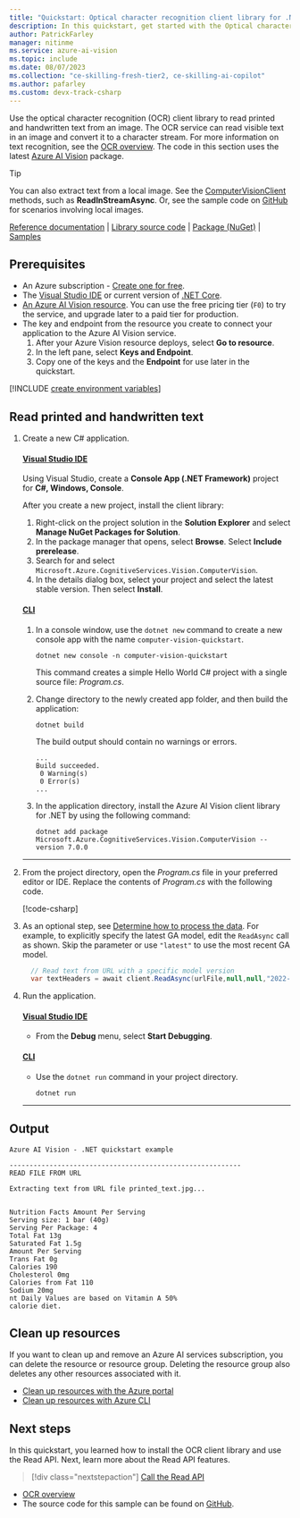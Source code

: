 ```yaml
---
title: "Quickstart: Optical character recognition client library for .NET"
description: In this quickstart, get started with the Optical character recognition client library for .NET.
author: PatrickFarley
manager: nitinme
ms.service: azure-ai-vision
ms.topic: include
ms.date: 08/07/2023
ms.collection: "ce-skilling-fresh-tier2, ce-skilling-ai-copilot"
ms.author: pafarley
ms.custom: devx-track-csharp
---
```

 
<a name="HOLTop"></a>

Use the optical character recognition (OCR) client library to read printed and handwritten text from an image. The OCR service can read visible text in an image and convert it to a character stream. For more information on text recognition, see the [OCR overview](../../overview-ocr.md). The code in this section uses the latest [Azure AI Vision](https://www.nuget.org/packages/Microsoft.Azure.CognitiveServices.Vision.ComputerVision/) package.

> [!TIP]
> You can also extract text from a local image. See the [ComputerVisionClient](/dotnet/api/microsoft.azure.cognitiveservices.vision.computervision.computervisionclient) methods, such as **ReadInStreamAsync**. Or, see the sample code on [GitHub](https://github.com/Azure-Samples/cognitive-services-quickstart-code/blob/master/dotnet/ComputerVision/ComputerVisionQuickstart.cs#162) for scenarios involving local images.

[Reference documentation](/dotnet/api/overview/azure/computer-vision) | [Library source code](https://github.com/Azure/azure-sdk-for-net/tree/master/sdk/cognitiveservices/Vision.ComputerVision) | [Package (NuGet)](https://www.nuget.org/packages/Microsoft.Azure.CognitiveServices.Vision.ComputerVision/) | [Samples](/samples/browse/?products=azure&terms=computer-vision)

## Prerequisites

- An Azure subscription - [Create one for free](https://azure.microsoft.com/free/cognitive-services/).
- The [Visual Studio IDE](https://visualstudio.microsoft.com/vs/) or current version of [.NET Core](https://dotnet.microsoft.com/download/dotnet-core).
- <a href="https://portal.azure.com/#create/Microsoft.CognitiveServicesComputerVision" title="create a Vision resource" target="_blank">An Azure AI Vision resource</a>. You can use the free pricing tier (`F0`) to try the service, and upgrade later to a paid tier for production.
- The key and endpoint from the resource you create to connect your application to the Azure AI Vision service.
  1. After your Azure Vision resource deploys, select **Go to resource**.
  1. In the left pane, select **Keys and Endpoint**.
  1. Copy one of the keys and the **Endpoint** for use later in the quickstart.

[!INCLUDE [create environment variables](../environment-variables.md)]

## Read printed and handwritten text

1. Create a new C# application.

    #### [Visual Studio IDE](#tab/visual-studio)

    Using Visual Studio, create a **Console App (.NET Framework)** project for **C#, Windows, Console**.

    After you create a new project, install the client library:

    1. Right-click on the project solution in the **Solution Explorer** and select **Manage NuGet Packages for Solution**.
    1. In the package manager that opens, select **Browse**. Select **Include prerelease**.
    1. Search for and select `Microsoft.Azure.CognitiveServices.Vision.ComputerVision`.
    1. In the details dialog box, select your project and select the latest stable version. Then select **Install**.

    #### [CLI](#tab/cli)

    1. In a console window, use the `dotnet new` command to create a new console app with the name `computer-vision-quickstart`.

       ```console
       dotnet new console -n computer-vision-quickstart
       ```

       This command creates a simple Hello World C# project with a single source file: *Program.cs*.

    1. Change directory to the newly created app folder, and then build the application:

       ```console
       dotnet build
       ```

       The build output should contain no warnings or errors.

       ```output
       ...
       Build succeeded.
        0 Warning(s)
        0 Error(s)
       ...
       ```

    1. In the application directory, install the Azure AI Vision client library for .NET by using the following command:

       ```console
       dotnet add package Microsoft.Azure.CognitiveServices.Vision.ComputerVision --version 7.0.0
       ```

    ---

1. From the project directory, open the *Program.cs* file in your preferred editor or IDE. Replace the contents of *Program.cs* with the following code.

   [!code-csharp[](~/cognitive-services-quickstart-code/dotnet/ComputerVision/ComputerVisionQuickstart-single.cs?name=snippet_single)]

1. As an optional step, see [Determine how to process the data](../../how-to/call-read-api.md#determine-how-to-process-the-data-optional). For example, to explicitly specify the latest GA model, edit the `ReadAsync` call as shown. Skip the parameter or use `"latest"` to use the most recent GA model.

   ```csharp
     // Read text from URL with a specific model version
     var textHeaders = await client.ReadAsync(urlFile,null,null,"2022-04-30");
   ```

1. Run the application.

   #### [Visual Studio IDE](#tab/visual-studio)

   - From the **Debug** menu, select **Start Debugging**.

   #### [CLI](#tab/cli)

   - Use the `dotnet run` command in your project directory.

     ```dotnet
     dotnet run
     ```

   ---

## Output

```output
Azure AI Vision - .NET quickstart example

----------------------------------------------------------
READ FILE FROM URL

Extracting text from URL file printed_text.jpg...


Nutrition Facts Amount Per Serving
Serving size: 1 bar (40g)
Serving Per Package: 4
Total Fat 13g
Saturated Fat 1.5g
Amount Per Serving
Trans Fat 0g
Calories 190
Cholesterol 0mg
Calories from Fat 110
Sodium 20mg
nt Daily Values are based on Vitamin A 50%
calorie diet.
```

## Clean up resources

If you want to clean up and remove an Azure AI services subscription, you can delete the resource or resource group. Deleting the resource group also deletes any other resources associated with it.

- [Clean up resources with the Azure portal](../../../multi-service-resource.md?pivots=azportal#clean-up-resources)
- [Clean up resources with Azure CLI](../../../multi-service-resource.md?pivots=azcli#clean-up-resources)

## Next steps

In this quickstart, you learned how to install the OCR client library and use the Read API. Next, learn more about the Read API features.

> [!div class="nextstepaction"]
>[Call the Read API](../../how-to/call-read-api.md)

- [OCR overview](../../overview-ocr.md)
- The source code for this sample can be found on [GitHub](https://github.com/Azure-Samples/cognitive-services-quickstart-code/blob/master/dotnet/ComputerVision/ComputerVisionQuickstart.cs).
